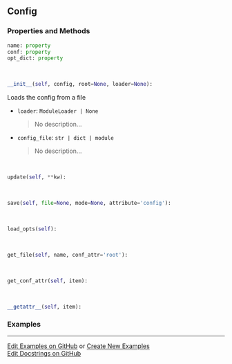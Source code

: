 ## <a id="RynLib.RynUtils.ConfigManager.Config">Config</a>


### Properties and Methods
```python
name: property
conf: property
opt_dict: property
```
<a id="RynLib.RynUtils.ConfigManager.Config.__init__">&nbsp;</a>
```python
__init__(self, config, root=None, loader=None): 
```
Loads the config from a file
- `loader`: `ModuleLoader | None`
    >No description...
- `config_file`: `str | dict | module`
    >No description...

<a id="RynLib.RynUtils.ConfigManager.Config.update">&nbsp;</a>
```python
update(self, **kw): 
```

<a id="RynLib.RynUtils.ConfigManager.Config.save">&nbsp;</a>
```python
save(self, file=None, mode=None, attribute='config'): 
```

<a id="RynLib.RynUtils.ConfigManager.Config.load_opts">&nbsp;</a>
```python
load_opts(self): 
```

<a id="RynLib.RynUtils.ConfigManager.Config.get_file">&nbsp;</a>
```python
get_file(self, name, conf_attr='root'): 
```

<a id="RynLib.RynUtils.ConfigManager.Config.get_conf_attr">&nbsp;</a>
```python
get_conf_attr(self, item): 
```

<a id="RynLib.RynUtils.ConfigManager.Config.__getattr__">&nbsp;</a>
```python
__getattr__(self, item): 
```

### Examples


___

[Edit Examples on GitHub](https://github.com/McCoyGroup/References/edit/gh-pages/Documentation/examples/RynLib/RynUtils/ConfigManager/Config.md) or 
[Create New Examples](https://github.com/McCoyGroup/References/new/gh-pages/?filename=Documentation/examples/RynLib/RynUtils/ConfigManager/Config.md) <br/>
[Edit Docstrings on GitHub](https://github.com/McCoyGroup/RynLib/edit/master/RynUtils/ConfigManager.py?message=Update%20Docs)